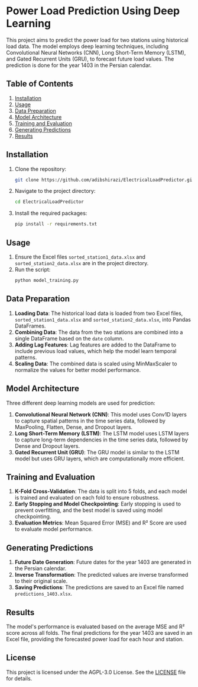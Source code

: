 # Power Load Prediction Using Deep Learning

This project aims to predict the power load for two stations using historical load data. The model employs deep learning techniques, including Convolutional Neural Networks (CNN), Long Short-Term Memory (LSTM), and Gated Recurrent Units (GRU), to forecast future load values. The prediction is done for the year 1403 in the Persian calendar.

## Table of Contents

1. [Installation](#installation)
2. [Usage](#usage)
3. [Data Preparation](#data-preparation)
4. [Model Architecture](#model-architecture)
5. [Training and Evaluation](#training-and-evaluation)
6. [Generating Predictions](#generating-predictions)
7. [Results](#results)

## Installation

1. Clone the repository:
    ```bash
    git clone https://github.com/adibshirazi/ElectricalLoadPredictor.git
    ```
2. Navigate to the project directory:
    ```bash
    cd ElectricalLoadPredictor
    ```
3. Install the required packages:
    ```bash
    pip install -r requirements.txt
    ```

## Usage

1. Ensure the Excel files `sorted_station1_data.xlsx` and `sorted_station2_data.xlsx` are in the project directory.
2. Run the script:
    ```bash
    python model_training.py
    ```

## Data Preparation

1. **Loading Data**: The historical load data is loaded from two Excel files, `sorted_station1_data.xlsx` and `sorted_station2_data.xlsx`, into Pandas DataFrames.
2. **Combining Data**: The data from the two stations are combined into a single DataFrame based on the `date` column.
3. **Adding Lag Features**: Lag features are added to the DataFrame to include previous load values, which help the model learn temporal patterns.
4. **Scaling Data**: The combined data is scaled using MinMaxScaler to normalize the values for better model performance.

## Model Architecture

Three different deep learning models are used for prediction:

1. **Convolutional Neural Network (CNN)**: This model uses Conv1D layers to capture spatial patterns in the time series data, followed by MaxPooling, Flatten, Dense, and Dropout layers.
2. **Long Short-Term Memory (LSTM)**: The LSTM model uses LSTM layers to capture long-term dependencies in the time series data, followed by Dense and Dropout layers.
3. **Gated Recurrent Unit (GRU)**: The GRU model is similar to the LSTM model but uses GRU layers, which are computationally more efficient.

## Training and Evaluation

1. **K-Fold Cross-Validation**: The data is split into 5 folds, and each model is trained and evaluated on each fold to ensure robustness.
2. **Early Stopping and Model Checkpointing**: Early stopping is used to prevent overfitting, and the best model is saved using model checkpointing.
3. **Evaluation Metrics**: Mean Squared Error (MSE) and R² Score are used to evaluate model performance.

## Generating Predictions

1. **Future Date Generation**: Future dates for the year 1403 are generated in the Persian calendar.
2. **Inverse Transformation**: The predicted values are inverse transformed to their original scale.
3. **Saving Predictions**: The predictions are saved to an Excel file named `predictions_1403.xlsx`.

## Results

The model's performance is evaluated based on the average MSE and R² score across all folds. The final predictions for the year 1403 are saved in an Excel file, providing the forecasted power load for each hour and station.

## License

This project is licensed under the AGPL-3.0 License. See the [LICENSE](LICENSE) file for details.

